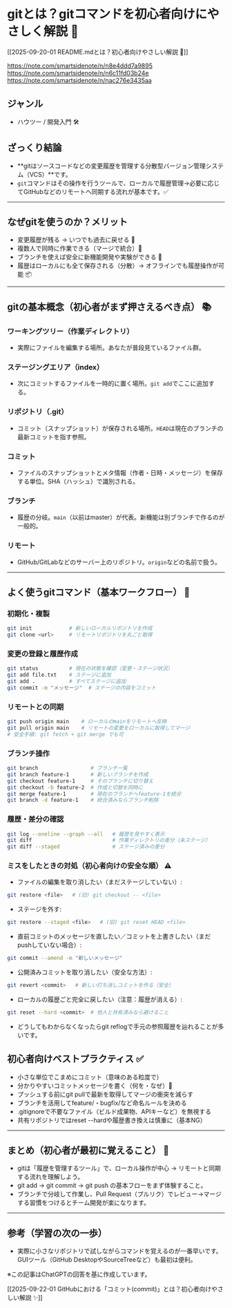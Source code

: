 # gitとは？gitコマンドを初心者向けにやさしく解説 🌱

[[2025-09-20-01 README.mdとは？初心者向けやさしい解説 🌱]]

https://note.com/smartsidenote/n/n8e4ddd7a9895
https://note.com/smartsidenote/n/n6c11fd03b24e
https://note.com/smartsidenote/n/nac276e3435aa
## ジャンル
- ハウツー / 開発入門 🛠️

## ざっくり結論
- **gitはソースコードなどの変更履歴を管理する分散型バージョン管理システム（VCS）**です。  
- `git`コマンドはその操作を行うツールで、ローカルで履歴管理→必要に応じてGitHubなどのリモートへ同期する流れが基本です。✅

---

## なぜgitを使うのか？メリット
- 変更履歴が残る → いつでも過去に戻せる 🔁  
- 複数人で同時に作業できる（マージで統合）🤝  
- ブランチを使えば安全に新機能開発や実験ができる 🌿  
- 履歴はローカルにも全て保存される（分散）→ オフラインでも履歴操作が可能 📦

---

## gitの基本概念（初心者がまず押さえるべき点） 📚

### ワーキングツリー（作業ディレクトリ）
- 実際にファイルを編集する場所。あなたが普段見ているファイル群。

### ステージングエリア（index）
- 次にコミットするファイルを一時的に置く場所。`git add`でここに追加する。

### リポジトリ（.git）
- コミット（スナップショット）が保存される場所。`HEAD`は現在のブランチの最新コミットを指す参照。

### コミット
- ファイルのスナップショットとメタ情報（作者・日時・メッセージ）を保存する単位。SHA（ハッシュ）で識別される。

### ブランチ
- 履歴の分岐。`main`（以前はmaster）が代表。新機能は別ブランチで作るのが一般的。

### リモート
- GitHub/GitLabなどのサーバー上のリポジトリ。`origin`などの名前で扱う。

---

## よく使うgitコマンド（基本ワークフロー） 🔧

### 初期化・複製
```bash
git init            # 新しいローカルリポジトリを作成
git clone <url>     # リモートリポジトリを丸ごと取得
```

### 変更の登録と履歴作成
```bash
git status          # 現在の状態を確認（変更・ステージ状況）
git add file.txt    # ステージに追加
git add .           # すべてステージに追加
git commit -m "メッセージ"  # ステージの内容をコミット
```

###   リモートとの同期
```bash
git push origin main    # ローカルのmainをリモートへ反映
git pull origin main    # リモートの変更をローカルに取得してマージ
# 安全手順: git fetch + git merge でも可
```

### ブランチ操作
```bash
git branch                 # ブランチ一覧
git branch feature-1       # 新しいブランチを作成
git checkout feature-1     # そのブランチに切り替え
git checkout -b feature-2  # 作成と切替を同時に
git merge feature-1        # 現在のブランチへfeature-1を統合
git branch -d feature-1    # 統合済みならブランチ削除
```

### 履歴・差分の確認
```bash
git log --oneline --graph --all   # 履歴を見やすく表示
git diff                          # 作業ディレクトリの差分（未ステージ）
git diff --staged                 # ステージ済みの差分
```

### ミスをしたときの対処（初心者向けの安全な順） ⚠️
- ファイルの編集を取り消したい（まだステージしていない）:
```bash
git restore <file>   # (旧) git checkout -- <file>
```

- ステージを外す:
```bash
git restore --staged <file>   # (旧) git reset HEAD <file>
```

- 直前コミットのメッセージを直したい／コミットを上書きしたい（まだpushしていない場合）:
```bash
git commit --amend -m "新しいメッセージ"
```

- 公開済みコミットを取り消したい（安全な方法）:
```bash
git revert <commit>   # 新しい打ち消しコミットを作る（安全）
```

- ローカルの履歴ごと完全に戻したい（注意：履歴が消える）:
```bash
git reset --hard <commit>  # 他人と共有済みなら避けること
```

- どうしてもわからなくなったらgit reflogで手元の参照履歴を辿れることが多いです。

## 初心者向けベストプラクティス ✅
- 小さな単位でこまめにコミット（意味のある粒度で）
- 分かりやすいコミットメッセージを書く（何を・なぜ）📝
- プッシュする前にgit pullで最新を取得してマージの衝突を減らす
- ブランチを活用してfeature/・bugfix/など命名ルールを決める
- .gitignoreで不要なファイル（ビルド成果物、APIキーなど）を無視する
- 共有リポジトリではreset --hardや履歴書き換えは慎重に（基本NG）

---

## まとめ（初心者が最初に覚えること） 🎯
- gitは「履歴を管理するツール」で、ローカル操作が中心 → リモートと同期する流れを理解しよう。
- git add → git commit → git push の基本フローをまず体験すること。
- ブランチで分岐して作業し、Pull Request（プルリク）でレビュー→マージする習慣をつけるとチーム開発が楽になります。

---

## 参考（学習の次の一歩）
- 実際に小さなリポジトリで試しながらコマンドを覚えるのが一番早いです。GUIツール（GitHub DesktopやSourceTreeなど）も最初は便利。

※この記事はChatGPTの回答を基に作成しています。

[[2025-09-22-01 GitHubにおける「コミット(commit)」とは？初心者向けやさしい解説 ✨]]
